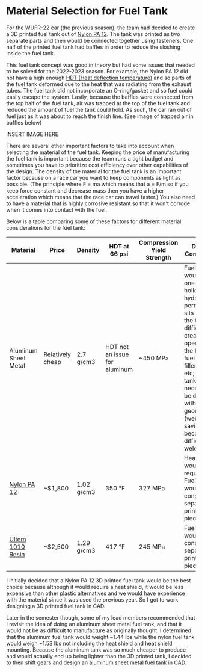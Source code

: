 # Material Selection for Fuel Tank

For the WUFR-22 car (the previous season), the team had decided to create a 3D printed fuel tank out of [Nylon PA 12](https://www.protolabs.com/media/1021634/sls-data-sheet-pa-12-white-f.pdf). The tank was printed as two separate parts and then would be connected together using fasteners. One half of the printed fuel tank had baffles in order to reduce the sloshing inside the fuel tank. 

This fuel tank concept was good in theory but had some issues that needed to be solved for the 2022-2023 season. For example, the Nylon PA 12 did not have a high enough [HDT (Heat deflection temperature)](https://en.wikipedia.org/wiki/Heat_deflection_temperature) and so parts of the fuel tank deformed due to the heat that was radiating from the exhaust tubes. The fuel tank did not incorporate an O-ring/gasket and so fuel could easily escape the system. Lastly, because the baffles were connected from the top half of the fuel tank, air was trapped at the top of the fuel tank and reduced the amount of fuel the tank could hold. As such, the car ran out of fuel just as it was about to reach the finish line. (See image of trapped air in baffles below)

INSERT IMAGE HERE

There are several other important factors to take into account when selecting the material of the fuel tank. Keeping the price of manufacturing the fuel tank is important because the team runs a tight budget and sometimes you have to prioritize cost efficiency over other capabilities of the design. The density of the material for the fuel tank is an important factor because on a race car you want to keep components as light as possible. (The principle where F = ma which means that a = F/m so if you keep force constant and decrease mass then you have a higher acceleration which means that the race car can travel faster.) You also need to have a material that is highly corrosive resistant so that it won't corrode when it comes into contact with the fuel.

Below is a table comparing some of these factors for different material considerations for the fuel tank:

| Material | Price | Density | HDT at 66 psi | Compression Yield Strength | Design Constraints |
| --- | --- | --- | --- | --- | --- |
| Aluminum Sheet Metal | Relatively cheap | 2.7 g/cm3 | HDT not an issue for aluminum | ~450 MPa | Fuel tank would be one part; holley hydramat permanently sits inside the tank; It's difficult to create openings in the tank for fuel lines, filler neck, etc; Fuel tank can't necessarily be designed with optimal geometry (weight-savings) because difficult to weld/fold |
| [Nylon PA 12](https://www.protolabs.com/media/1021634/sls-data-sheet-pa-12-white-f.pdf) | ~$1,800 | 1.02 g/cm3 | 350 °F | 327 MPa | Heat shield would be required; Fuel tank would consist of 2 separate printed pieces |
| [Ultem 1010 Resin](https://www.stratasys.com/siteassets/materials/materials-catalog/fdm-materials/ultem1010/mds_fdm_ultem-1010-resin_0921a.pdf?v=48e257) | ~$2,500 | 1.29 g/cm3 | 417 °F | 245 MPa | Fuel tank would consist of 2 separate printed pieces |

I initially decided that a Nylon PA 12 3D printed fuel tank would be the best choice because although it would require a heat shield, it would be less expensive than other plastic alternatives and we would have experience with the material since it was used the previous year. So I got to work designing a 3D printed fuel tank in CAD.

Later in the semester though, some of my lead members recommended that I revisit the idea of doing an aluminum sheet metal fuel tank, and that it would not be as difficult to manufacture as originally thought. I determined that the aluminum fuel tank would weight ~1.44 lbs while the nylon fuel tank would weigh ~1.53 lbs not including the heat shield and heat shield mounting. Because the aluminum tank was so much cheaper to produce and would actually end up being lighter than the 3D printed tank, I decided to then shift gears and design an aluminum sheet metal fuel tank in CAD.
